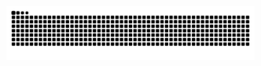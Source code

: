 ![snake gif](https://github.com/whatiskeptiname/whatiskeptiname/blob/output/github-contribution-grid-snake.svg)

